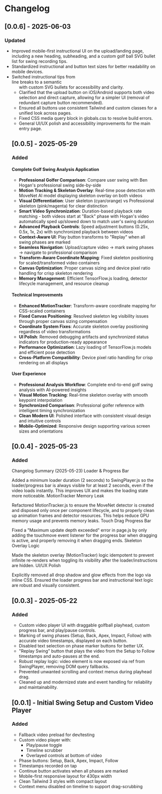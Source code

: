 # Changelog

## [0.0.6] - 2025-06-03

### Updated
- Improved mobile-first instructional UI on the upload/landing page, including a new heading, subheading, and a custom golf ball SVG bullet list for swing recording tips.
- Standardized instructional and button text sizes for better readability on mobile devices.
- Switched instructional tips from <br /> line breaks to a semantic <ul> with custom SVG bullets for accessibility and clarity.
- Clarified that the upload button on iOS/Android supports both video selection and direct capture, allowing for a simpler UI (removal of redundant capture button recommended).
- Ensured all buttons use consistent Tailwind and custom classes for a unified look across pages.
- Fixed CSS media query block in globals.css to resolve build errors.
- General UI/UX polish and accessibility improvements for the main entry page.

## [0.0.5] - 2025-05-29

### Added
#### Complete Golf Swing Analysis Application
- **Professional Golfer Comparison**: Compare user swing with Ben Hogan's professional swing side-by-side
- **Motion Tracking & Skeleton Overlay**: Real-time pose detection with MoveNet AI model displaying skeleton overlay on both videos
- **Visual Differentiation**: User skeleton (cyan/orange) vs Professional skeleton (pink/magenta) for clear distinction
- **Smart Video Synchronization**: Duration-based playback rate matching - both videos start at "Back" phase with Hogan's video automatically sped up/slowed down to match user's swing duration
- **Advanced Playback Controls**: Speed adjustment buttons (0.25x, 0.5x, 1x, 2x) with synchronized playback between videos
- **Context-Aware UI**: Play button transforms to "Replay" when all swing phases are marked
- **Seamless Navigation**: Upload/capture video → mark swing phases → navigate to professional comparison
- **Transform-Aware Coordinate Mapping**: Fixed skeleton positioning for scaled/transformed video containers
- **Canvas Optimization**: Proper canvas sizing and device pixel ratio handling for crisp skeleton rendering
- **Memory Management**: Efficient TensorFlow.js loading, detector lifecycle management, and resource cleanup

#### Technical Improvements
- **Enhanced MotionTracker**: Transform-aware coordinate mapping for CSS-scaled containers
- **Fixed Canvas Positioning**: Resolved skeleton leg visibility issues through proper canvas sizing compensation
- **Coordinate System Fixes**: Accurate skeleton overlay positioning regardless of video transformations
- **UI Polish**: Removed debugging artifacts and synchronized status indicators for production-ready appearance
- **Performance Optimization**: Lazy loading of TensorFlow.js models and efficient pose detection
- **Cross-Platform Compatibility**: Device pixel ratio handling for crisp rendering on all displays

#### User Experience
- **Professional Analysis Workflow**: Complete end-to-end golf swing analysis with AI-powered insights
- **Visual Motion Tracking**: Real-time skeleton overlay with smooth keypoint interpolation
- **Synchronized Comparison**: Professional golfer reference with intelligent timing synchronization
- **Clean Modern UI**: Polished interface with consistent visual design and intuitive controls
- **Mobile-Optimized**: Responsive design supporting various screen sizes and orientations

## [0.0.4] - 2025-05-23

### Added
Changelog Summary (2025-05-23)
Loader & Progress Bar

Added a minimum loader duration (2 seconds) to SwingPlayer.js so the loader/progress bar is always visible for at least 2 seconds, even if the video loads instantly. This improves UX and makes the loading state more noticeable.
MotionTracker Memory Leak

Refactored MotionTracker.js to ensure the MoveNet detector is created and disposed only once per component lifecycle, and to properly clean up animation frames and detector resources. This helps reduce GPU memory usage and prevents memory leaks.
Touch Drag Progress Bar

Fixed a "Maximum update depth exceeded" error in page.js by only adding the touchmove event listener for the progress bar when dragging is active, and properly removing it when dragging ends.
Skeleton Overlay Logic

Made the skeleton overlay (MotionTracker) logic idempotent to prevent infinite re-renders when toggling its visibility after the loader/instructions are hidden.
UI/UX Polish

Explicitly removed all drop shadow and glow effects from the logo via inline CSS.
Ensured the loader progress bar and instructional text logic are robust and visually consistent.

## [0.0.3] - 2025-05-22

### Added
- Custom video player UI with draggable golfball playhead, custom progress bar, and play/pause controls.
- Marking of swing phases (Setup, Back, Apex, Impact, Follow) with accurate video timestamps, displayed on each button.
- Disabled text selection on phase marker buttons for better UX.
- "Replay Swing" button that plays the video from the Setup to Follow timestamps and auto-pauses at the end.
- Robust replay logic: video element is now exposed via ref from SwingPlayer, removing DOM query fallbacks.
- Prevented unwanted scrolling and context menus during playhead drag.
- Cleaned up and modernized state and event handling for reliability and maintainability.

## [0.0.1] - Initial Swing Setup and Custom Video Player

### Added
- Fallback video preload for dev/testing
- Custom video player with:
  - Play/pause toggle
  - Timeline scrubber
  - Overlayed controls at bottom of video
- Phase buttons: Setup, Back, Apex, Impact, Follow
- Timestamps recorded on tap
- Continue button activates when all phases are marked
- Mobile-first responsive layout for 430px width
- Clean Tailwind 3 styles with compact layout
- Context menu disabled on timeline to support drag-scrubbing
